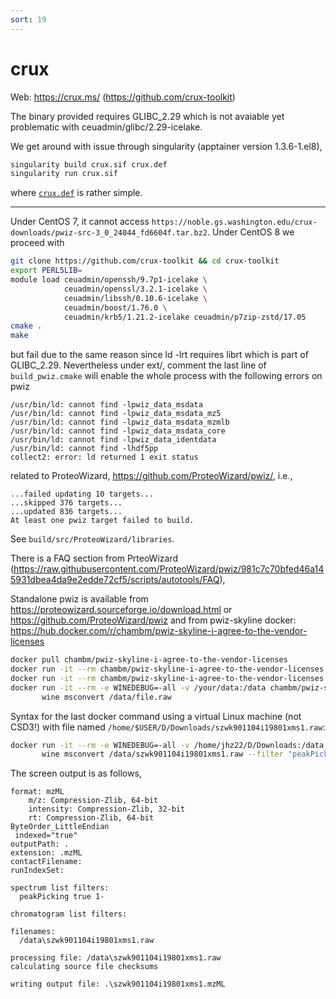 ```yaml
---
sort: 19
---
```


# crux

Web: <https://crux.ms/> (<https://github.com/crux-toolkit>)

The binary provided requires GLIBC_2.29 which is not avaiable yet problematic with ceuadmin/glibc/2.29-icelake.

We get around with issue through singularity (apptainer version 1.3.6-1.el8),

```bash
singularity build crux.sif crux.def
singularity run crux.sif
```

where [`crux.def`](files/crux.def) is rather simple.

---

Under CentOS 7, it cannot access `https://noble.gs.washington.edu/crux-downloads/pwiz-src-3_0_24044_fd6604f.tar.bz2`.
Under CentOS 8 we proceed with

```bash
git clone https://github.com/crux-toolkit && cd crux-toolkit
export PERL5LIB=
module load ceuadmin/openssh/9.7p1-icelake \
            ceuadmin/openssl/3.2.1-icelake \
            ceuadmin/libssh/0.10.6-icelake \
            ceuadmin/boost/1.76.0 \
            ceuadmin/krb5/1.21.2-icelake ceuadmin/p7zip-zstd/17.05
cmake .
make
```

but fail due to the same reason since ld -lrt requires librt which is part of GLIBC_2.29. Nevertheless under ext/,
comment the last line of `build_pwiz.cmake` will enable the whole process with the following errors on pwiz

```
/usr/bin/ld: cannot find -lpwiz_data_msdata
/usr/bin/ld: cannot find -lpwiz_data_msdata_mz5
/usr/bin/ld: cannot find -lpwiz_data_msdata_mzmlb
/usr/bin/ld: cannot find -lpwiz_data_msdata_core
/usr/bin/ld: cannot find -lpwiz_data_identdata
/usr/bin/ld: cannot find -lhdf5pp
collect2: error: ld returned 1 exit status
```

related to ProteoWizard, <https://github.com/ProteoWizard/pwiz/>, i.e.,

```
...failed updating 10 targets...
...skipped 376 targets...
...updated 836 targets...
At least one pwiz target failed to build.
```

See `build/src/ProteoWizard/libraries`.

There is a FAQ section from PrteoWizard (<https://raw.githubusercontent.com/ProteoWizard/pwiz/981c7c70bfed46a145931dbea4da9e2edde72cf5/scripts/autotools/FAQ>),

Standalone pwiz is available from <https://proteowizard.sourceforge.io/download.html> or <https://github.com/ProteoWizard/pwiz> and from pwiz-skyline docker: <https://hub.docker.com/r/chambm/pwiz-skyline-i-agree-to-the-vendor-licenses>

```bash
docker pull chambm/pwiz-skyline-i-agree-to-the-vendor-licenses
docker run -it --rm chambm/pwiz-skyline-i-agree-to-the-vendor-licenses wine msconvert --help
docker run -it --rm chambm/pwiz-skyline-i-agree-to-the-vendor-licenses wine SkylineCmd --help
docker run -it --rm -e WINEDEBUG=-all -v /your/data:/data chambm/pwiz-skyline-i-agree-to-the-vendor-licenses \
       wine msconvert /data/file.raw
```

Syntax for the last docker command using a virtual Linux machine (not CSD3!) with file named `/home/$USER/D/Downloads/szwk901104i19801xms1.raw`:

```bash
docker run -it --rm -e WINEDEBUG=-all -v /home/jhz22/D/Downloads:/data chambm/pwiz-skyline-i-agree-to-the-vendor-licenses \
       wine msconvert /data/szwk901104i19801xms1.raw --filter "peakPicking true 1-"
```

The screen output is as follows,

```
format: mzML
    m/z: Compression-Zlib, 64-bit
    intensity: Compression-Zlib, 32-bit
    rt: Compression-Zlib, 64-bit
ByteOrder_LittleEndian
 indexed="true"
outputPath: .
extension: .mzML
contactFilename:
runIndexSet:

spectrum list filters:
  peakPicking true 1-

chromatogram list filters:

filenames:
  /data\szwk901104i19801xms1.raw

processing file: /data\szwk901104i19801xms1.raw
calculating source file checksums

writing output file: .\szwk901104i19801xms1.mzML
```
